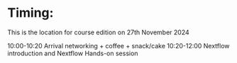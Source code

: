 # Timing:

This is the location for course edition on 27th November 2024

10:00-10:20 Arrival networking + coffee + snack/cake
10:20-12:00 Nextflow introduction and Nextflow  Hands-on session